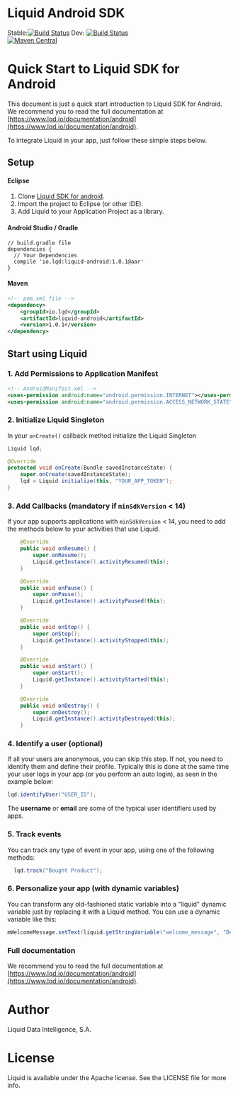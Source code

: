 # Liquid Android SDK

Stable:[![Build Status](https://travis-ci.org/lqd-io/liquid-sdk-android.svg?branch=master)](https://travis-ci.org/lqd-io/liquid-sdk-android)
Dev:
[![Build Status](https://travis-ci.org/lqd-io/liquid-sdk-android.svg?branch=development)](https://travis-ci.org/lqd-io/liquid-sdk-android)
<br>
[![Maven Central](http://img.shields.io/maven-central/v/io.lqd/liquid-android.svg?style=flat)](http://search.maven.org/#search%7Cga%7C1%7Ca%3A%22liquid-android%22)

# Quick Start to Liquid SDK for Android

This document is just a quick start introduction to Liquid SDK for Android. We recommend you to read the full documentation at [https://www.lqd.io/documentation/android](https://www.lqd.io/documentation/android).

To integrate Liquid in your app, just follow these simple steps below.

## Setup

#### Eclipse

1. Clone [Liquid SDK for android](https://github.com/lqd-io/liquid-sdk-android/).
2. Import the project to Eclipse (or other IDE).
3. Add Liquid to your Application Project as a library.

#### Android Studio / Gradle

```
// build.gradle file
dependencies {
  // Your Dependencies
  compile 'io.lqd:liquid-android:1.0.1@aar'
}
```

#### Maven

```xml
<!-- pom.xml file -->
<dependency>
    <groupId>io.lqd</groupId>
    <artifactId>liquid-android</artifactId>
    <version>1.0.1</version>
</dependency>
```

## Start using Liquid

### 1. Add Permissions to Application Manifest

```xml
<!-- AndroidManifest.xml -->
<uses-permission android:name="android.permission.INTERNET"></uses-permission>
<uses-permission android:name="android.permission.ACCESS_NETWORK_STATE"></uses-permission>
```

### 2. Initialize Liquid Singleton

In your `onCreate()` callback method initialize the Liquid Singleton
```java
Liquid lqd;

@Override
protected void onCreate(Bundle savedInstanceState) {
    super.onCreate(savedInstanceState);
    lqd = Liquid.initialize(this, "YOUR_APP_TOKEN");
}
```

### 3. Add Callbacks (mandatory if `minSdkVersion` < 14)

If your app supports applications with `minSdkVersion` < 14, you need to add the methods below to your activities that use Liquid.

```java
	@Override
	public void onResume() {
		super.onResume();
		Liquid.getInstance().activityResumed(this);
	}

	@Override
	public void onPause() {
		super.onPause();
		Liquid.getInstance().activityPaused(this);
	}

	@Override
	public void onStop() {
		super.onStop();
		Liquid.getInstance().activityStopped(this);
	}

	@Override
	public void onStart() {
		super.onStart();
		Liquid.getInstance().activityStarted(this);
	}

	@Override
	public void onDestroy() {
		super.onDestroy();
		Liquid.getInstance().activityDestroyed(this);
	}
```

### 4. Identify a user (optional)

If all your users are anonymous, you can skip this step. If not, you need to identify them and define their profile.
Typically this is done at the same time your user logs in your app (or you perform an auto login), as seen in the example below:

```java
lqd.identifyUser("USER_ID");
```

The **username** or **email** are some of the typical user identifiers used by apps.

### 5. Track events

You can track any type of event in your app, using one of the following methods:

```java
  lqd.track("Bought Product");
```

### 6. Personalize your app (with dynamic variables)

You can transform any old-fashioned static variable into a "liquid" dynamic variable just by replacing it with a Liquid method. You can use a dynamic variable like this:

```java
mWelcomeMessage.setText(liquid.getStringVariable("welcome_message", "Default Welcome!"));
```

### Full documentation

We recommend you to read the full documentation at [https://www.lqd.io/documentation/android](https://www.lqd.io/documentation/android).


# Author

Liquid Data Intelligence, S.A.

# License

Liquid is available under the Apache license. See the LICENSE file for more info.
